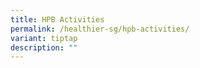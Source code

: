```yaml
---
title: HPB Activities
permalink: /healthier-sg/hpb-activities/
variant: tiptap
description: ""
---
```

